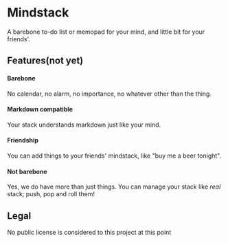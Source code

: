 Mindstack
=========
A barebone to-do list or memopad for your mind, and little bit for your friends'.

Features(not yet)
-----------------

#### Barebone
No calendar, no alarm, no importance, no whatever other than the thing.

#### Markdown compatible
Your stack understands markdown just like your mind.

#### Friendship
You can add things to your friends' mindstack, like "buy me a beer tonight".

#### Not barebone
Yes, we do have more than just things. You can manage your stack like <em>real</em> stack; push, pop and roll them!

Legal
-----
No public license is considered to this project at this point
